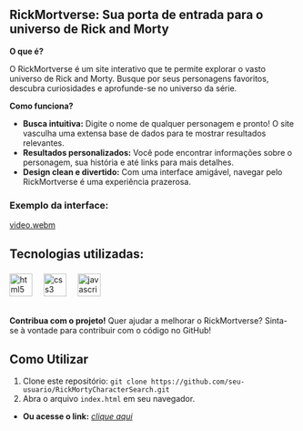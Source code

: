 
## RickMortverse: Sua porta de entrada para o universo de Rick and Morty

**O que é?**

O RickMortverse é um site interativo que te permite explorar o vasto universo de Rick and Morty. Busque por seus personagens favoritos, descubra curiosidades e aprofunde-se no universo da série.

**Como funciona?**

* **Busca intuitiva:** Digite o nome de qualquer personagem e pronto! O site vasculha uma extensa base de dados para te mostrar resultados relevantes.
* **Resultados personalizados:** Você pode encontrar informações sobre o personagem, sua história e até links para mais detalhes.
* **Design clean e divertido:** Com uma interface amigável, navegar pelo RickMortverse é uma experiência prazerosa.

 ### Exemplo da interface:
[video.webm](https://github.com/user-attachments/assets/c0dad1d5-c7cb-453d-9b06-8f52def86a34)

## Tecnologias utilizadas:<br>
###
 
<div align="left">
<img src="https://cdn.jsdelivr.net/gh/devicons/devicon/icons/html5/html5-original.svg" height="40" alt="html5 logo"  />
<img width="12" />
<img src="https://cdn.jsdelivr.net/gh/devicons/devicon/icons/css3/css3-original.svg" height="40" alt="css3 logo"  />
<img width="12" />
<img src="https://cdn.jsdelivr.net/gh/devicons/devicon/icons/javascript/javascript-original.svg" height="40" alt="javascript logo"  />
<img width="12" />
</div>
<br>

**Contribua com o projeto!**
Quer ajudar a melhorar o RickMortverse? Sinta-se à vontade para contribuir com o código no GitHub!

## Como Utilizar
1. Clone este repositório: `git clone https://github.com/seu-usuario/RickMortyCharacterSearch.git`
2. Abra o arquivo `index.html` em seu navegador.

* **Ou acesse o link:** <i>[clique aqui](https://rickmortverse.vercel.app/) <br>
